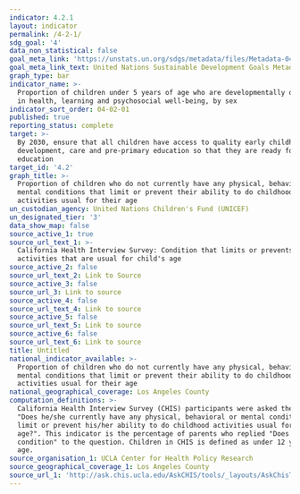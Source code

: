 ```yaml
---
indicator: 4.2.1
layout: indicator
permalink: /4-2-1/
sdg_goal: '4'
data_non_statistical: false
goal_meta_link: 'https://unstats.un.org/sdgs/metadata/files/Metadata-04-02-01.pdf'
goal_meta_link_text: United Nations Sustainable Development Goals Metadata (PDF 4.0 MB)
graph_type: bar
indicator_name: >-
  Proportion of children under 5 years of age who are developmentally on track
  in health, learning and psychosocial well-being, by sex
indicator_sort_order: 04-02-01
published: true
reporting_status: complete
target: >-
  By 2030, ensure that all children have access to quality early childhood
  development, care and pre-primary education so that they are ready for primary
  education
target_id: '4.2'
graph_title: >-
  Proportion of children who do not currently have any physical, behavioral or
  mental conditions that limit or prevent their ability to do childhood
  activities usual for their age
un_custodian_agency: United Nations Children's Fund (UNICEF)
un_designated_tier: '3'
data_show_map: false
source_active_1: true
source_url_text_1: >-
  California Health Interview Survey: Condition that limits or prevents
  activities that are usual for child's age
source_active_2: false
source_url_text_2: Link to Source
source_active_3: false
source_url_3: Link to source
source_active_4: false
source_url_text_4: Link to source
source_active_5: false
source_url_text_5: Link to source
source_active_6: false
source_url_text_6: Link to source
title: Untitled
national_indicator_available: >-
  Proportion of children who do not currently have any physical, behavioral or
  mental conditions that limit or prevent their ability to do childhood
  activities usual for their age
national_geographical_coverage: Los Angeles County
computation_definitions: >-
  California Health Interview Survey (CHIS) participants were asked the question
  "Does he/she currently have any physical, behavioral or mental conditions that
  limit or prevent his/her ability to do childhood activities usual for his/her
  age?". This indicator is the percentage of parents who replied "Does not have
  condition" to the question. Children in CHIS is defined as under 12 years of
  age.
source_organisation_1: UCLA Center for Health Policy Research
source_geographical_coverage_1: Los Angeles County
source_url_1: 'http://ask.chis.ucla.edu/AskCHIS/tools/_layouts/AskChisTool/home.aspx#/results'
---
```

